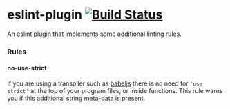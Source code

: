 # eslint-plugin [![Build Status](https://travis-ci.org/AlanFoster/eslint-plugin.svg?branch=master)](https://travis-ci.org/AlanFoster/eslint-plugin)

An eslint plugin that implements some additional linting rules.

### Rules

#### no-use-strict

If you are using a transpiler such as [babeljs](https://babeljs.io/) there is no need for `'use strict'` at the top of your program files, or inside functions. This rule warns you if this additional string meta-data is present.